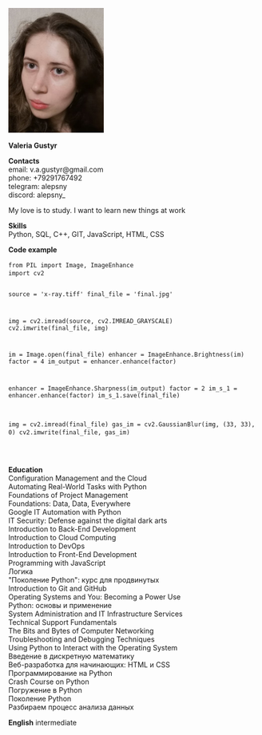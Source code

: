 <p><img src="photo_cv.jpeg" width="191" height="250" alt="photo"></p>
<p><b>Valeria Gustyr </b></p>
<p><b>Contacts</b> <br>
email: v.a.gustyr@gmail.com<br>
phone: +79291767492<br>
telegram: alepsny<br>
discord: alepsny_</p>
<p>My love is to study. I want to learn new things at work</p>
<p><b>Skills</b><br>
Python, SQL, C++, GIT, JavaScript, HTML, CSS</p>
<p><b>Code example</b></p><pre><code>from PIL import Image, ImageEnhance
import cv2

source = 'x-ray.tiff'
final_file = 'final.jpg'

img = cv2.imread(source, cv2.IMREAD_GRAYSCALE)
cv2.imwrite(final_file, img)

im = Image.open(final_file)
enhancer = ImageEnhance.Brightness(im)
factor = 4
im_output = enhancer.enhance(factor)

enhancer = ImageEnhance.Sharpness(im_output)
factor = 2
im_s_1 = enhancer.enhance(factor)
im_s_1.save(final_file)

img = cv2.imread(final_file)
gas_im = cv2.GaussianBlur(img, (33, 33), 0)
cv2.imwrite(final_file, gas_im)</code> </pre><br>
<p><b>Education</b><br>
Configuration Management and the Cloud<br>
Automating Real-World Tasks with Python<br>
Foundations of Project Management<br>
Foundations: Data, Data, Everywhere<br>
Google IT Automation with Python<br>
IT Security: Defense against the digital dark arts<br>
Introduction to Back-End Development<br>
Introduction to Cloud Computing<br>
Introduction to DevOps<br>
Introduction to Front-End Development<br>
Programming with JavaScript<br>
Логика<br>
"Поколение Python": курс для продвинутых<br>
Introduction to Git and GitHub<br>
Operating Systems and You: Becoming a Power Use<br>
Python: основы и применение<br>
System Administration and IT Infrastructure Services<br>
Technical Support Fundamentals<br>
The Bits and Bytes of Computer Networking<br>
Troubleshooting and Debugging Techniques<br>
Using Python to Interact with the Operating System<br>
Введение в дискретную математику<br>
Веб-разработка для начинающих: HTML и CSS<br>
Программирование на Python<br>
Crash Course on Python<br>
Погружение в Python<br>
Поколение Python<br>
Разбираем процесс анализа данных
</p>
<p><b>English</b> intermediate</p>
